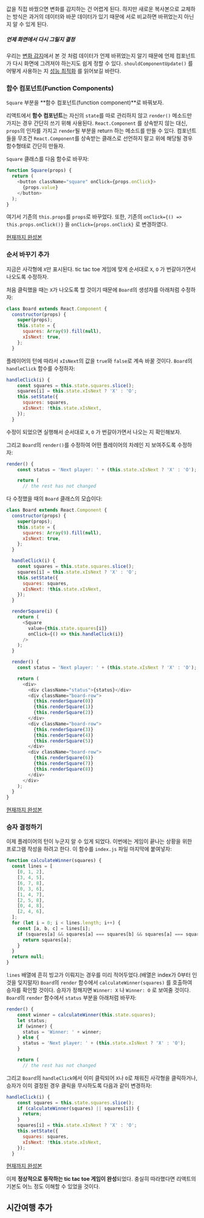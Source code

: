 값을 직접 바꿨으면 변화를 감지하는 건 어렵게 된다. 하지만 새로운 복사본으로 교체하는 방식은 과거의 데이터와 바꾼 데이터가 있기 때문에
서로 비교하면 바뀌었는지 아닌지 알 수 있게 된다.

##### 언제 화면에서 다시 그릴지 결정

우리는 [변화 감지](#####-변화-감지)에서 본 것 처럼 데이터가 언제 바뀌었는지 알기 때문에 언제 컴포넌트가 다시 화면에 그려져야 하는지도 쉽게 정할 수 있다. `shouldComponentUpdate()` 를 어떻게 사용하는 지 [성능 최적화](https://reactjs.org/docs/optimizing-performance.html#examples) 를 
읽어보길 바란다.

### 함수 컴포넌트(Function Components)

`Square` 부분을 **함수 컴포넌트(function component)**로 바꿔보자.

리액트에서 **함수 컴포넌트**는 자신의 `state`를 따로 관리하지 않고 `render()` 메소드만 가지는 경우 간단히 쓰기 위해 사용된다.
`React.Component` 를 상속받지 않는 대신, `props`의 인자를 가지고 `render`될 부분을 return 하는 메소드를 만들 수 있다.
컴포넌트들을 무조건 `React.Component`를 상속받는 클래스로 선언하지 말고 위에 해당될 경우 함수형태로 간단히 만들자.

`Square` 클래스를 다음 함수로 바꾸자:

```javascript
function Square(props) {
  return (
    <button className="square" onClick={props.onClick}>
      {props.value}
    </button>
  );
}
```

여기서 기존의 `this.props`를 `props`로 바꾸었다.
또한, 기존의 `onClick={() => this.props.onClick()}` 을 `onClick={props.onClick}` 로 변경하였다.

[현재까지 완성본](https://codepen.io/gaearon/pen/QvvJOv?editors=0010)

### 순서 바꾸기 추가

지금은 사각형에 `X`만 표시된다. tic tac toe 게임에 맞게 순서대로 `X`, `O` 가 번갈아가면서 나오도록 수정하자.

처음 클릭했을 때는 `X`가 나오도록 할 것이기 때문에 `Board`의 생성자를 아래처럼 수정하자:

```javascript
class Board extends React.Component {
  constructor(props) {
    super(props);
    this.state = {
      squares: Array(9).fill(null),
      xIsNext: true,
    };
  }
```

플레이어의 턴에 따라서 `xIsNext`의 값을 `true`와 `false`로 계속 바꿀 것이다. `Board`의 `handleClick` 함수를 수정하자:

```javascript
handleClick(i) {
    const squares = this.state.squares.slice();
    squares[i] = this.state.xIsNext ? 'X' : 'O';
    this.setState({
      squares: squares,
      xIsNext: !this.state.xIsNext,
    });
  }
```

수정이 되었으면 실행해서 순서대로 `X`, `O` 가 번갈아가면서 나오는 지 확인해보자.

그리고 `Board`의 `render()`를 수정하여 어떤 플레이어의 차례인 지 보여주도록 수정하자:

```javascript
render() {
    const status = 'Next player: ' + (this.state.xIsNext ? 'X' : 'O');

    return (
      // the rest has not changed
```

다 수정했을 때의 `Board` 클래스의 모습이다:

```javascript
class Board extends React.Component {
  constructor(props) {
    super(props);
    this.state = {
      squares: Array(9).fill(null),
      xIsNext: true,
    };
  }

  handleClick(i) {
    const squares = this.state.squares.slice();
    squares[i] = this.state.xIsNext ? 'X' : 'O';
    this.setState({
      squares: squares,
      xIsNext: !this.state.xIsNext,
    });
  }

  renderSquare(i) {
    return (
      <Square
        value={this.state.squares[i]}
        onClick={() => this.handleClick(i)}
      />
    );
  }

  render() {
    const status = 'Next player: ' + (this.state.xIsNext ? 'X' : 'O');

    return (
      <div>
        <div className="status">{status}</div>
        <div className="board-row">
          {this.renderSquare(0)}
          {this.renderSquare(1)}
          {this.renderSquare(2)}
        </div>
        <div className="board-row">
          {this.renderSquare(3)}
          {this.renderSquare(4)}
          {this.renderSquare(5)}
        </div>
        <div className="board-row">
          {this.renderSquare(6)}
          {this.renderSquare(7)}
          {this.renderSquare(8)}
        </div>
      </div>
    );
  }
}
```

[현재까지 완성본](https://codepen.io/gaearon/pen/KmmrBy?editors=0010)

### 승자 결정하기

이제 플레이어의 턴이 누군지 알 수 있게 되었다. 이번에는 게임이 끝나는 상황을 위한 프로그램 작성을 하려고 한다.
이 함수를 `index.js` 파일 마지막에 붙여넣자:

```javascript
function calculateWinner(squares) {
  const lines = [
    [0, 1, 2],
    [3, 4, 5],
    [6, 7, 8],
    [0, 3, 6],
    [1, 4, 7],
    [2, 5, 8],
    [0, 4, 8],
    [2, 4, 6],
  ];
  for (let i = 0; i < lines.length; i++) {
    const [a, b, c] = lines[i];
    if (squares[a] && squares[a] === squares[b] && squares[a] === squares[c]) {
      return squares[a];
    }
  }
  return null;
}
```

`lines` 배열에 흔히 빙고가 이뤄지는 경우를 미리 적어두었다.(배열은 index가 0부터 인 것을 잊지말자)
`Board`의 `render` 함수에서 `calculateWinner(squares)` 를 호출하여 승자를 확인할 것이다.
승자가 정해지면 `Winner: X` 나 `Winner: O` 로 보여줄 것이다.
`Board`의 `render` 함수에서 `status` 부분을 아래처럼 바꾸자:

```javascript
render() {
    const winner = calculateWinner(this.state.squares);
    let status;
    if (winner) {
      status = 'Winner: ' + winner;
    } else {
      status = 'Next player: ' + (this.state.xIsNext ? 'X' : 'O');
    }

    return (
      // the rest has not changed
```

그리고 `Board`의 `handleClick`에서 이미 클릭되어 `X`나 `O`로 채워진 사각형을 클릭하거나, 승자가 이미 결정된 경우
클릭을 무시하도록 다음과 같이 변경하자:

```javascript
handleClick(i) {
    const squares = this.state.squares.slice();
    if (calculateWinner(squares) || squares[i]) {
      return;
    }
    squares[i] = this.state.xIsNext ? 'X' : 'O';
    this.setState({
      squares: squares,
      xIsNext: !this.state.xIsNext,
    });
  }
```

[현재까지 완성본](https://codepen.io/gaearon/pen/LyyXgK?editors=0010)

이제 **정상적으로 동작하는 tic tac toe 게임이 완성**되었다. 충실히 따라했다면 리액트의 기본도 어느 정도 이해할 수 있었을 것이다.

## 시간여행 추가
